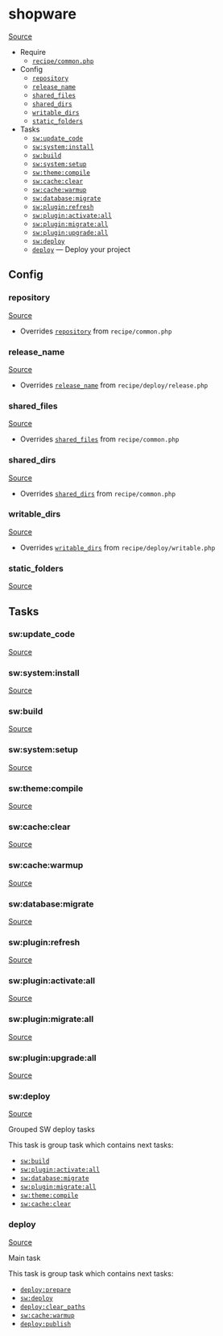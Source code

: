 <!-- DO NOT EDIT THIS FILE! -->
<!-- Instead edit recipe/shopware.php -->
<!-- Then run bin/docgen -->

# shopware

[Source](/recipe/shopware.php)



* Require
  * [`recipe/common.php`](/docs/recipe/common.md)
* Config
  * [`repository`](#repository)
  * [`release_name`](#release_name)
  * [`shared_files`](#shared_files)
  * [`shared_dirs`](#shared_dirs)
  * [`writable_dirs`](#writable_dirs)
  * [`static_folders`](#static_folders)
* Tasks
  * [`sw:update_code`](#swupdate_code)
  * [`sw:system:install`](#swsysteminstall)
  * [`sw:build`](#swbuild)
  * [`sw:system:setup`](#swsystemsetup)
  * [`sw:theme:compile`](#swthemecompile)
  * [`sw:cache:clear`](#swcacheclear)
  * [`sw:cache:warmup`](#swcachewarmup)
  * [`sw:database:migrate`](#swdatabasemigrate)
  * [`sw:plugin:refresh`](#swpluginrefresh)
  * [`sw:plugin:activate:all`](#swpluginactivateall)
  * [`sw:plugin:migrate:all`](#swpluginmigrateall)
  * [`sw:plugin:upgrade:all`](#swpluginupgradeall)
  * [`sw:deploy`](#swdeploy)
  * [`deploy`](#deploy) — Deploy your project

## Config
### repository
[Source](https://github.com/deployphp/deployer/search?q=%22repository%22+in%3Afile+language%3Aphp+path%3Arecipe+filename%3Ashopware.php)

* Overrides [`repository`](/docs/recipe/common.md#repository) from `recipe/common.php`



### release_name
[Source](https://github.com/deployphp/deployer/search?q=%22release_name%22+in%3Afile+language%3Aphp+path%3Arecipe+filename%3Ashopware.php)

* Overrides [`release_name`](/docs/recipe/deploy/release.md#release_name) from `recipe/deploy/release.php`



### shared_files
[Source](https://github.com/deployphp/deployer/search?q=%22shared_files%22+in%3Afile+language%3Aphp+path%3Arecipe+filename%3Ashopware.php)

* Overrides [`shared_files`](/docs/recipe/common.md#shared_files) from `recipe/common.php`



### shared_dirs
[Source](https://github.com/deployphp/deployer/search?q=%22shared_dirs%22+in%3Afile+language%3Aphp+path%3Arecipe+filename%3Ashopware.php)

* Overrides [`shared_dirs`](/docs/recipe/common.md#shared_dirs) from `recipe/common.php`



### writable_dirs
[Source](https://github.com/deployphp/deployer/search?q=%22writable_dirs%22+in%3Afile+language%3Aphp+path%3Arecipe+filename%3Ashopware.php)

* Overrides [`writable_dirs`](/docs/recipe/deploy/writable.md#writable_dirs) from `recipe/deploy/writable.php`



### static_folders
[Source](https://github.com/deployphp/deployer/search?q=%22static_folders%22+in%3Afile+language%3Aphp+path%3Arecipe+filename%3Ashopware.php)




## Tasks
### sw:update_code
[Source](https://github.com/deployphp/deployer/search?q=%22sw%3Aupdate_code%22+in%3Afile+language%3Aphp+path%3Arecipe+filename%3Ashopware.php)



### sw:system:install
[Source](https://github.com/deployphp/deployer/search?q=%22sw%3Asystem%3Ainstall%22+in%3Afile+language%3Aphp+path%3Arecipe+filename%3Ashopware.php)



### sw:build
[Source](https://github.com/deployphp/deployer/search?q=%22sw%3Abuild%22+in%3Afile+language%3Aphp+path%3Arecipe+filename%3Ashopware.php)



### sw:system:setup
[Source](https://github.com/deployphp/deployer/search?q=%22sw%3Asystem%3Asetup%22+in%3Afile+language%3Aphp+path%3Arecipe+filename%3Ashopware.php)



### sw:theme:compile
[Source](https://github.com/deployphp/deployer/search?q=%22sw%3Atheme%3Acompile%22+in%3Afile+language%3Aphp+path%3Arecipe+filename%3Ashopware.php)



### sw:cache:clear
[Source](https://github.com/deployphp/deployer/search?q=%22sw%3Acache%3Aclear%22+in%3Afile+language%3Aphp+path%3Arecipe+filename%3Ashopware.php)



### sw:cache:warmup
[Source](https://github.com/deployphp/deployer/search?q=%22sw%3Acache%3Awarmup%22+in%3Afile+language%3Aphp+path%3Arecipe+filename%3Ashopware.php)



### sw:database:migrate
[Source](https://github.com/deployphp/deployer/search?q=%22sw%3Adatabase%3Amigrate%22+in%3Afile+language%3Aphp+path%3Arecipe+filename%3Ashopware.php)



### sw:plugin:refresh
[Source](https://github.com/deployphp/deployer/search?q=%22sw%3Aplugin%3Arefresh%22+in%3Afile+language%3Aphp+path%3Arecipe+filename%3Ashopware.php)



### sw:plugin:activate:all
[Source](https://github.com/deployphp/deployer/search?q=%22sw%3Aplugin%3Aactivate%3Aall%22+in%3Afile+language%3Aphp+path%3Arecipe+filename%3Ashopware.php)



### sw:plugin:migrate:all
[Source](https://github.com/deployphp/deployer/search?q=%22sw%3Aplugin%3Amigrate%3Aall%22+in%3Afile+language%3Aphp+path%3Arecipe+filename%3Ashopware.php)



### sw:plugin:upgrade:all
[Source](https://github.com/deployphp/deployer/search?q=%22sw%3Aplugin%3Aupgrade%3Aall%22+in%3Afile+language%3Aphp+path%3Arecipe+filename%3Ashopware.php)



### sw:deploy
[Source](https://github.com/deployphp/deployer/search?q=%22sw%3Adeploy%22+in%3Afile+language%3Aphp+path%3Arecipe+filename%3Ashopware.php)

Grouped SW deploy tasks

This task is group task which contains next tasks:
* [`sw:build`](/docs/recipe/shopware.md#swbuild)
* [`sw:plugin:activate:all`](/docs/recipe/shopware.md#swpluginactivateall)
* [`sw:database:migrate`](/docs/recipe/shopware.md#swdatabasemigrate)
* [`sw:plugin:migrate:all`](/docs/recipe/shopware.md#swpluginmigrateall)
* [`sw:theme:compile`](/docs/recipe/shopware.md#swthemecompile)
* [`sw:cache:clear`](/docs/recipe/shopware.md#swcacheclear)


### deploy
[Source](https://github.com/deployphp/deployer/search?q=%22deploy%22+in%3Afile+language%3Aphp+path%3Arecipe+filename%3Ashopware.php)

Main task

This task is group task which contains next tasks:
* [`deploy:prepare`](/docs/recipe/common.md#deployprepare)
* [`sw:deploy`](/docs/recipe/shopware.md#swdeploy)
* [`deploy:clear_paths`](/docs/recipe/deploy/clear_paths.md#deployclear_paths)
* [`sw:cache:warmup`](/docs/recipe/shopware.md#swcachewarmup)
* [`deploy:publish`](/docs/recipe/common.md#deploypublish)


